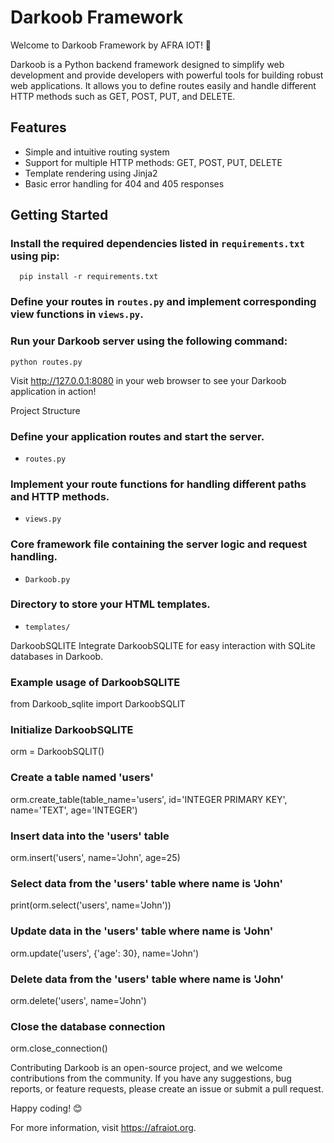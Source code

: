# Darkoob Framework

Welcome to Darkoob Framework by AFRA IOT! 🚀

Darkoob is a Python backend framework designed to simplify web development 
and provide developers with powerful tools for building robust web applications. 
It allows you to define routes easily and handle different HTTP methods such as GET, 
POST, PUT, and DELETE.

## Features

- Simple and intuitive routing system
- Support for multiple HTTP methods: GET, POST, PUT, DELETE
- Template rendering using Jinja2
- Basic error handling for 404 and 405 responses

## Getting Started

    
### Install the required dependencies listed in `requirements.txt` using pip:
      pip install -r requirements.txt

### Define your routes in `routes.py` and implement corresponding view functions in `views.py`.

### Run your Darkoob server using the following command:
    
    python routes.py

Visit http://127.0.0.1:8080 in your web browser to see your Darkoob application in action!

Project Structure
### Define your application routes and start the server.
- `routes.py`

### Implement your route functions for handling different paths and HTTP methods.
- `views.py`

### Core framework file containing the server logic and request handling.
- `Darkoob.py`

### Directory to store your HTML templates.
- `templates/`

DarkoobSQLITE
Integrate DarkoobSQLITE for easy interaction with SQLite databases in Darkoob.

### Example usage of DarkoobSQLITE
from Darkoob_sqlite import DarkoobSQLIT

### Initialize DarkoobSQLITE
orm = DarkoobSQLIT()

### Create a table named 'users'
orm.create_table(table_name='users', id='INTEGER PRIMARY KEY', name='TEXT', age='INTEGER')

### Insert data into the 'users' table
orm.insert('users', name='John', age=25)

### Select data from the 'users' table where name is 'John'
print(orm.select('users', name='John'))

### Update data in the 'users' table where name is 'John'
orm.update('users', {'age': 30}, name='John')

### Delete data from the 'users' table where name is 'John'
orm.delete('users', name='John')

### Close the database connection
orm.close_connection()


Contributing
Darkoob is an open-source project, and we welcome contributions from the community. If you have any suggestions, bug reports, or feature requests, please create an issue or submit a pull request.

Happy coding! 😊

For more information, visit https://afraiot.org.

